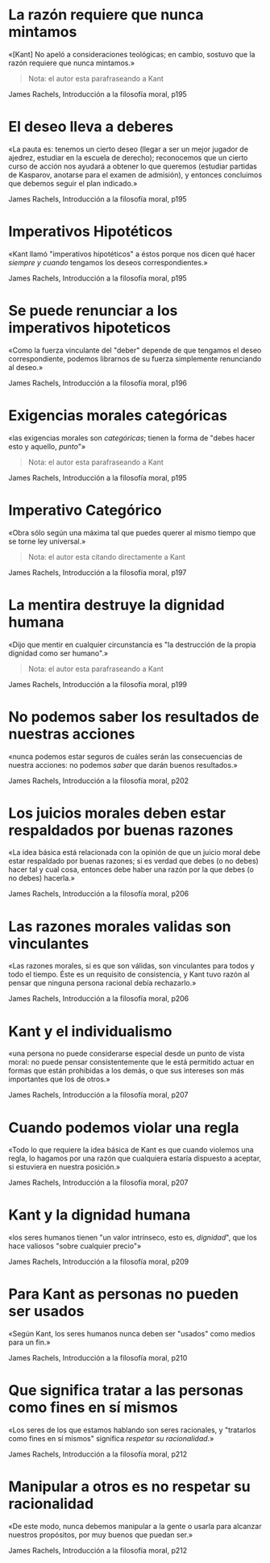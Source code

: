 # La razón requiere que nunca mintamos

«[Kant] No apeló a consideraciones teológicas; en cambio, sostuvo que la razón requiere que nunca mintamos.»

> Nota: el autor esta parafraseando a Kant

James Rachels, Introducción a la filosofía moral, p195

# El deseo lleva a deberes

«La pauta es: tenemos un cierto deseo (llegar a ser un mejor jugador de ajedrez, estudiar en la escuela de derecho); reconocemos que un cierto curso de acción nos ayudará a obtener lo que queremos (estudiar partidas de Kasparov, anotarse para el examen de admisión), y entonces concluimos que debemos seguir el plan indicado.»

James Rachels, Introducción a la filosofía moral, p195

# Imperativos Hipotéticos

«Kant llamó "imperativos hipotéticos" a éstos porque nos dicen qué hacer _siempre y cuando_ tengamos los deseos correspondientes.»

James Rachels, Introducción a la filosofía moral, p195

# Se puede renunciar a los imperativos hipoteticos

«Como la fuerza vinculante del "deber" depende de que tengamos el deseo correspondiente, podemos librarnos de su fuerza simplemente renunciando al deseo.»

James Rachels, Introducción a la filosofía moral, p196

# Exigencias morales categóricas

«las exigencias morales son _categóricas_; tienen la forma de "debes hacer esto y aquello, _punto_"»

> Nota: el autor esta parafraseando a Kant

James Rachels, Introducción a la filosofía moral, p195

# Imperativo Categórico

«Obra sólo según una máxima tal que puedes querer al mismo tiempo que se torne ley universal.»

> Nota: el autor esta citando directamente a Kant

James Rachels, Introducción a la filosofía moral, p197

# La mentira destruye la dignidad humana

«Dijo que mentir en cualquier circunstancia es "la destrucción de la propia dignidad como ser humano".»

> Nota: el autor esta parafraseando a Kant

James Rachels, Introducción a la filosofía moral, p199

# No podemos saber los resultados de nuestras acciones

«nunca podemos estar seguros de cuáles serán las consecuencias de nuestra acciones: no podemos _saber_ que darán buenos resultados.»

James Rachels, Introducción a la filosofía moral, p202

# Los juicios morales deben estar respaldados por buenas razones

«La idea básica está relacionada con la opinión de que un juicio moral debe estar respaldado por buenas razones; si es verdad que debes (o no debes) hacer tal y cual cosa, entonces debe haber una razón por la que debes (o no debes) hacerla.»

James Rachels, Introducción a la filosofía moral, p206

# Las razones morales validas son vinculantes

«Las razones morales, si es que son válidas, son vinculantes para todos y todo el tiempo. Éste es un requisito de consistencia, y Kant tuvo razón al pensar que ninguna persona racional debía rechazarlo.»

James Rachels, Introducción a la filosofía moral, p206

# Kant y el individualismo

«una persona no puede considerarse especial desde un punto de vista moral: no puede pensar consistentemente que le está permitido actuar en formas que están prohibidas a los demás, o que sus intereses son más importantes que los de otros.»

James Rachels, Introducción a la filosofía moral, p207

# Cuando podemos violar una regla

«Todo lo que requiere la idea básica de Kant es que cuando violemos una regla, lo hagamos por una razón que cualquiera estaría dispuesto a aceptar, si estuviera en nuestra posición.»

James Rachels, Introducción a la filosofía moral, p207

# Kant y la dignidad humana

«los seres humanos tienen "un valor intrínseco, esto es, _dignidad_", que los hace valiosos "sobre cualquier precio"»

James Rachels, Introducción a la filosofía moral, p209

# Para Kant as personas no pueden ser usados

«Según Kant, los seres humanos nunca deben ser "usados" como medios para un fin.»

James Rachels, Introducción a la filosofía moral, p210

# Que significa tratar a las personas como fines en sí mismos

«Los seres de los que estamos hablando son seres racionales, y "tratarlos como fines en sí mismos" significa _respetar su racionalidad_.»

James Rachels, Introducción a la filosofía moral, p212

# Manipular a otros es no respetar su racionalidad

«De este modo, nunca debemos manipular a la gente o usarla para alcanzar nuestros propósitos, por muy buenos que puedan ser.»

James Rachels, Introducción a la filosofía moral, p212
